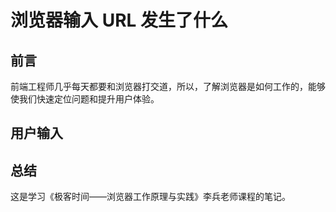 # 浏览器输入 URL 发生了什么

## 前言

前端工程师几乎每天都要和浏览器打交道，所以，了解浏览器是如何工作的，能够使我们快速定位问题和提升用户体验。

## 用户输入

## 总结

这是学习《极客时间——浏览器工作原理与实践》李兵老师课程的笔记。